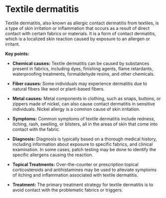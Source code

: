 # Textile dermatitis

Textile dermatitis, also known as allergic contact dermatitis from textiles, is a type of skin irritation or inflammation that occurs as a result of direct contact with certain fabrics or materials. It is a form of contact dermatitis, which is a localized skin reaction caused by exposure to an allergen or irritant.

**Key points:**

* **Chemical causes:** Textile dermatitis can be caused by substances present in fabrics, including dyes, finishing agents, flame retardants, waterproofing treatments, formaldehyde resins, and other chemicals.

* **Fiber causes:** Some individuals may experience dermatitis due to natural fibers like wool or plant-based fibers.

* **Metal causes:** Metal components in clothing, such as snaps, buttons, or zippers made of nickel, can also cause contact dermatitis in sensitive individuals. Nickel allergy is a common cause of skin irritation.

* **Symptoms:** Common symptoms of textile dermatitis include redness, itching, rash,  swelling, or blisters, all in the areas of skin that come into contact with the fabric.

* **Diagnosis:** Diagnosis is typically based on a thorough medical history, including information about exposure to specific fabrics, and clinical examination. In some cases, patch testing may be done to identify the specific allergens causing the reaction.

* **Topical Treatments:** Over-the-counter or prescription topical corticosteroids and antihistamines may be used to alleviate symptoms of itching and inflammation associated with textile dermatitis.

* **Treatment:** The primary treatment strategy for textile dermatitis is to avoid contact with the problematic fabrics or triggers.

